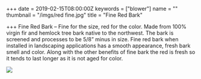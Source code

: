 +++
date = 2019-02-15T08:00:00Z
keywords = ["blower"]
name = ""
thumbnail = "/imgs/red fine.jpg"
title = "Fine Red Bark"

+++
Fine Red Bark – Fine for the size, red for the color. Made from 100% virgin fir and hemlock tree bark native to the northwest. The bark is screened and processes to be 5/8” minus in size. Fine red bark when installed in landscaping applications has a smooth appearance, fresh bark smell and color. Along with the other benefits of fine bark the red is fresh so it tends to last longer as it is not aged for color.

![](/imgs/red-fine-resized.jpg)